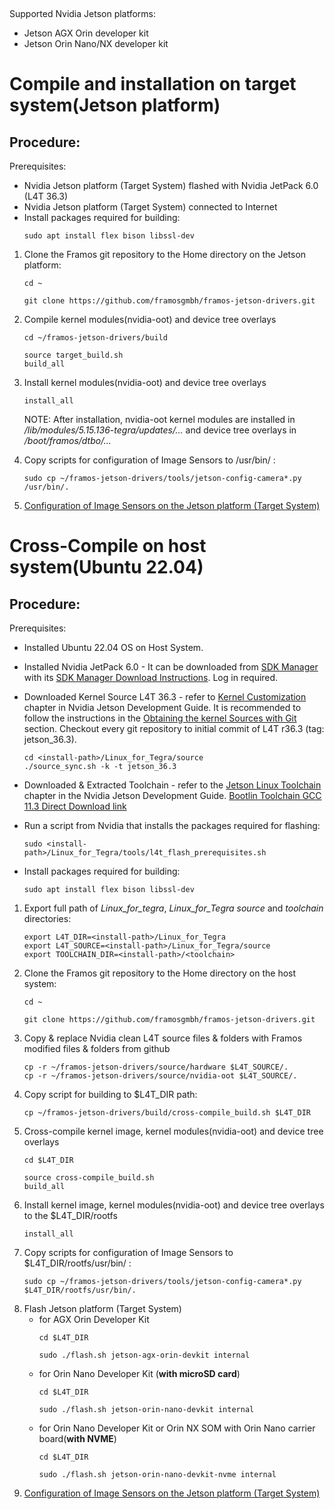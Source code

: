&nbsp;

Supported Nvidia Jetson platforms:
  - Jetson AGX Orin developer kit
  - Jetson Orin Nano/NX developer kit
 
# Compile and installation on target system(Jetson platform)

## Procedure:
Prerequisites:
- Nvidia Jetson platform (Target System) flashed with Nvidia JetPack 6.0 (L4T 36.3)
- Nvidia Jetson platform (Target System) connected to Internet
- Install packages required for building:
    ```
    sudo apt install flex bison libssl-dev
    ```

1. Clone the Framos git repository to the Home directory on the Jetson platform:
    ```
    cd ~
    
    git clone https://github.com/framosgmbh/framos-jetson-drivers.git
    ```

2. Compile kernel modules(nvidia-oot) and device tree overlays
    ```
    cd ~/framos-jetson-drivers/build
    
    source target_build.sh
    build_all
    ```
3. Install kernel modules(nvidia-oot) and device tree overlays
    ```
    install_all
    ```
    NOTE: After installation, nvidia-oot kernel modules are installed in */lib/modules/5.15.136-tegra/updates/...* and device tree overlays in */boot/framos/dtbo/...*

4. Copy scripts for configuration of Image Sensors to /usr/bin/ :
    ```
    sudo cp ~/framos-jetson-drivers/tools/jetson-config-camera*.py /usr/bin/.
    ```
5. [Configuration of Image Sensors on the Jetson platform (Target System)](https://github.com/framosgmbh/framos-jetson-drivers/wiki/Configuration-of-Image-Sensors-on-the-Jetson-platform-(Target-System))

# Cross-Compile on host system(Ubuntu 22.04)
## Procedure:
Prerequisites:
- Installed Ubuntu 22.04 OS on Host System.
- Installed Nvidia JetPack 6.0 - It can be downloaded from [SDK Manager](https://developer.nvidia.com/embedded/downloads#?search=SDK) with its [SDK Manager Download Instructions](https://docs.nvidia.com/sdk-manager/download-run-sdkm/index.html). Log in required.
- Downloaded Kernel Source L4T 36.3 - refer to [Kernel Customization](https://docs.nvidia.com/jetson/archives/r36.3/DeveloperGuide/SD/Kernel/KernelCustomization.html) chapter in Nvidia Jetson Development Guide. It is recommended to follow the instructions in the [Obtaining the kernel Sources with Git](https://docs.nvidia.com/jetson/archives/r36.3/DeveloperGuide/SD/Kernel/KernelCustomization.html#obtaining-the-kernel-sources) section. Checkout every git repository to initial commit of L4T r36.3 (tag: jetson_36.3).
    ```
    cd <install-path>/Linux_for_Tegra/source
    ./source_sync.sh -k -t jetson_36.3
    ```  
- Downloaded & Extracted Toolchain - refer to the [Jetson Linux Toolchain](https://docs.nvidia.com/jetson/archives/r36.3/DeveloperGuide/AT/JetsonLinuxToolchain.html) chapter in the Nvidia Jetson Development Guide. [Bootlin Toolchain GCC 11.3 Direct Download link](https://developer.nvidia.com/downloads/embedded/l4t/r36_release_v3.0/toolchain/aarch64--glibc--stable-2022.08-1.tar.bz2)

- Run a script from Nvidia that installs the packages required for flashing:
    ```
    sudo <install-path>/Linux_for_Tegra/tools/l4t_flash_prerequisites.sh
    ```
- Install packages required for building:
    ```
    sudo apt install flex bison libssl-dev
    ```  

1. Export full path of *Linux_for_tegra*, *Linux_for_Tegra source* and *toolchain* directories:
    ```
    export L4T_DIR=<install-path>/Linux_for_Tegra
    export L4T_SOURCE=<install-path>/Linux_for_Tegra/source
    export TOOLCHAIN_DIR=<install-path>/<toolchain>
    ```
2. Clone the Framos git repository to the Home directory on the host system:
    ```
    cd ~
    
    git clone https://github.com/framosgmbh/framos-jetson-drivers.git
    ```
3. Copy & replace Nvidia clean L4T source files & folders with Framos modified files & folders from github
    ```
    cp -r ~/framos-jetson-drivers/source/hardware $L4T_SOURCE/.
    cp -r ~/framos-jetson-drivers/source/nvidia-oot $L4T_SOURCE/.
    ```
4. Copy script for building to $L4T_DIR path:
    ```
    cp ~/framos-jetson-drivers/build/cross-compile_build.sh $L4T_DIR
    ```
5. Cross-compile kernel image, kernel modules(nvidia-oot) and device tree overlays
    ```
    cd $L4T_DIR

    source cross-compile_build.sh
    build_all
    ```
6. Install kernel image, kernel modules(nvidia-oot) and device tree overlays to the $L4T_DIR/rootfs
    ```
    install_all
    ```
7. Copy scripts for configuration of Image Sensors to $L4T_DIR/rootfs/usr/bin/ :
    ```
    sudo cp ~/framos-jetson-drivers/tools/jetson-config-camera*.py $L4T_DIR/rootfs/usr/bin/.
    ```
8. Flash Jetson platform (Target System)
   - for AGX Orin Developer Kit
        ```
        cd $L4T_DIR
        
        sudo ./flash.sh jetson-agx-orin-devkit internal
        ```
    - for Orin Nano Developer Kit (**with microSD card**)
        ```
        cd $L4T_DIR
        
        sudo ./flash.sh jetson-orin-nano-devkit internal
        ```
    - for Orin Nano Developer Kit or Orin NX SOM with Orin Nano carrier board(**with NVME**)
        ```
        cd $L4T_DIR
        
        sudo ./flash.sh jetson-orin-nano-devkit-nvme internal
        ```
9. [Configuration of Image Sensors on the Jetson platform (Target System)](https://github.com/framosgmbh/framos-jetson-drivers/wiki/Configuration-of-Image-Sensors-on-the-Jetson-platform-(Target-System))
